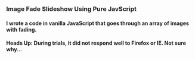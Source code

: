 ### Image Fade Slideshow Using Pure JavScript

####  I wrote a code in vanilla JavaScript that goes through an array of images with fading.

#### Heads Up: During trials, it did not respond well to Firefox or IE. Not sure why...